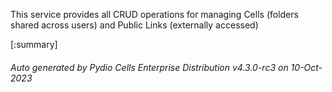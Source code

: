 






This service provides all CRUD operations for managing Cells (folders shared across users) and Public Links (externally accessed)

[:summary]

###### Auto generated by Pydio Cells Enterprise Distribution v4.3.0-rc3 on 10-Oct-2023
